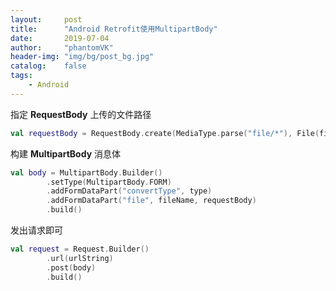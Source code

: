 ```yaml
---
layout:     post
title:      "Android Retrofit使用MultipartBody"
date:       2019-07-04
author:     "phantomVK"
header-img: "img/bg/post_bg.jpg"
catalog:    false
tags:
    - Android
---
```


指定 __RequestBody__ 上传的文件路径

```kotlin
val requestBody = RequestBody.create(MediaType.parse("file/*"), File(filepath))
```

构建 __MultipartBody__ 消息体

```kotlin
val body = MultipartBody.Builder()
        .setType(MultipartBody.FORM)
        .addFormDataPart("convertType", type)
        .addFormDataPart("file", fileName, requestBody)
        .build()
```

发出请求即可

```kotlin
val request = Request.Builder()
        .url(urlString)
        .post(body)
        .build()
```

